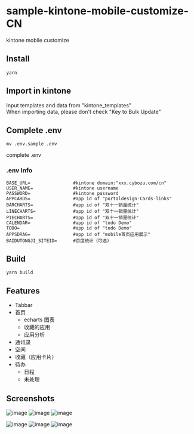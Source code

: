 # sample-kintone-mobile-customize-CN
kintone mobile customize

## Install
```console
yarn
```

## Import in kintone
Input templates and data from "kintone_templates"  
When importing data, please don't check "Key to Bulk Update"

## Complete .env
```console
mv .env.sample .env
```
complete .env

### .env Info
```console
BASE_URL=                #kintone domain:"xxx.cybozu.com/cn"
USER_NAME=               #kintone username
PASSWORD=                #kintone password
APPCARDS=                #app id of "portaldesign-Cards-links"
BARCHARTS=               #app id of "双十一销量统计"
LINECHARTS=              #app id of "双十一销量统计"
PIECHARTS=               #app id of "双十一销量统计"
CALENDAR=                #app id of "todo Demo"
TODO=                    #app id of "todo Demo"
APPSDRAG=                #app id of "mobile首页应用展示"
BAIDUTONGJI_SITEID=      #百度统计（可选)
```

## Build

```console
yarn build
```

## Features 
- Tabbar
- 首页
  - echarts 图表
  - 收藏的应用
  - 应用分析
- 通讯录
- 空间
- 收藏（应用卡片）
- 待办
  - 日程
  - 未处理 

## Screenshots
![image](snapshots/home.png) ![image](snapshots/contacts.png) ![image](snapshots/space.png)  

![image](snapshots/cards.png) ![image](snapshots/calendar.png) ![image](snapshots/todo.png)






